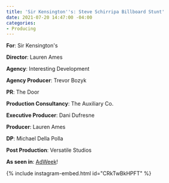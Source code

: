 ```yaml
---
title: 'Sir Kensington''s: Steve Schirripa Billboard Stunt'
date: 2021-07-20 14:47:00 -04:00
categories:
- Producing
---
```


**For**: Sir Kensington's

**Director**: Lauren Ames

**Agency**: Interesting Development

**Agency Producer**: Trevor Bozyk

**PR**: The Door

**Production Consultancy**: The Auxiliary Co.

**Executive Producer**: Dani Dufresne

**Producer**: Lauren Ames

**DP**: Michael Della Polla

**Post Production**: Versatile Studios

**As seen in**: [AdWeek](https://www.adweek.com/creativity/sir-kensingtons-created-a-campaign-so-tempting-the-city-wouldnt-stop-eating-it/)!


{% include instagram-embed.html id="CRkTwBkHPFT" %}